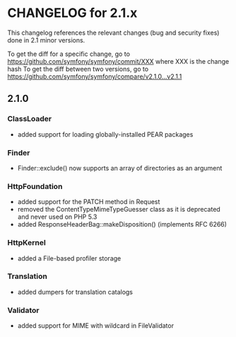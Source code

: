 CHANGELOG for 2.1.x
===================

This changelog references the relevant changes (bug and security fixes) done
in 2.1 minor versions.

To get the diff for a specific change, go to https://github.com/symfony/symfony/commit/XXX where XXX is the change hash
To get the diff between two versions, go to https://github.com/symfony/symfony/compare/v2.1.0...v2.1.1

2.1.0
-----

### ClassLoader

 * added support for loading globally-installed PEAR packages

### Finder

 * Finder::exclude() now supports an array of directories as an argument

### HttpFoundation

 * added support for the PATCH method in Request
 * removed the ContentTypeMimeTypeGuesser class as it is deprecated and never used on PHP 5.3
 * added ResponseHeaderBag::makeDisposition() (implements RFC 6266)

### HttpKernel

 * added a File-based profiler storage

### Translation

 * added dumpers for translation catalogs

### Validator

 * added support for MIME with wildcard in FileValidator
